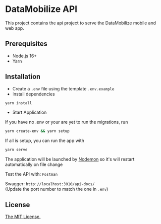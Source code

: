 # DataMobilize API

This project contains the api project to serve the DataMobilize mobile and web app.

## Prerequisites

- Node.js 16+
- Yarn

## Installation

- Create a ```.env``` file using the template ```.env.example```
- Install dependencies

```bash
yarn install
```

- Start Application

If you have no .env or your are yet to run the migrations, run
```bash
yarn create-env && yarn setup
```
If all is setup, you can run the app with
```bash
yarn serve
```

The application will be launched by [Nodemon](https://nodemon.com) so it's will restart automatically on file change

Test the API with: `Postman`

Swagger: `http://localhost:3010/api-docs/`  
(Update the port number to match the one in `.env`)

## License

[The MIT License.](https://opensource.org/licenses/MIT)
